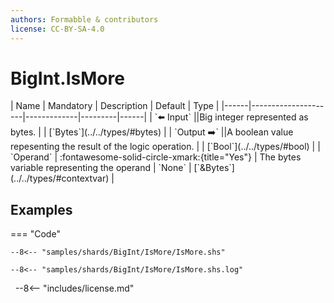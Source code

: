 ```yaml
---
authors: Formabble & contributors
license: CC-BY-SA-4.0
---
```



# BigInt.IsMore

<div class="sh-parameters" markdown="1">
| Name | Mandatory | Description | Default | Type |
|------|---------------------|-------------|---------|------|
| `⬅️ Input` ||Big integer represented as bytes. | | [`Bytes`](../../types/#bytes) |
| `Output ➡️` ||A boolean value repesenting the result of the logic operation. | | [`Bool`](../../types/#bool) |
| `Operand` | :fontawesome-solid-circle-xmark:{title="Yes"}  | The bytes variable representing the operand | `None` | [`&Bytes`](../../types/#contextvar) |

</div>



## Examples

=== "Code"

  ```x86asm linenums="1"
  --8<-- "samples/shards/BigInt/IsMore/IsMore.shs"
  ```

  ```
  --8<-- "samples/shards/BigInt/IsMore/IsMore.shs.log"
  ```
&nbsp;
--8<-- "includes/license.md"


